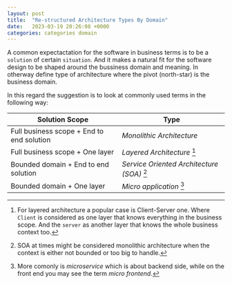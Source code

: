 ```yaml
---
layout: post
title:  "Re-structured Architecture Types By Domain"
date:   2023-03-19 20:26:08 +0000
categories: categories domain
---
```

A common expectactation for the software in business terms is to be a `solution` of certain `situation`.
And it makes a natural fit for the software design to be shaped around the bussiness domain and meaning. In otherway define type of architecture where the pivot (north-star) is the business domain.

In this regard the suggestion is to look at commonly used terms in the following way:

| Solution Scope | Type |
| ----------- | ----------- |
| Full business scope + End to end solution | *Monolithic Architecture* |
| Full business scope + One layer | *Layered Architecture* [^1] |
| Bounded domain + End to end solution | *Service Oriented Architecture (SOA)* [^2] |
| Bounded domain + One layer | *Micro application* [^3] |


[^1]: For layered architecture a popular case is Client-Server one. Where `Client` is considered as one layer that knows everything in the business scope. And the `server` as another layer that knows the whole business context too.
[^2]: SOA at times might be considered monolithic architecture when the context is either not bounded or too big to handle.
[^3]: More comonly is *microservice* which is about backend side, while on the front end you may see the term *micro frontend*.
